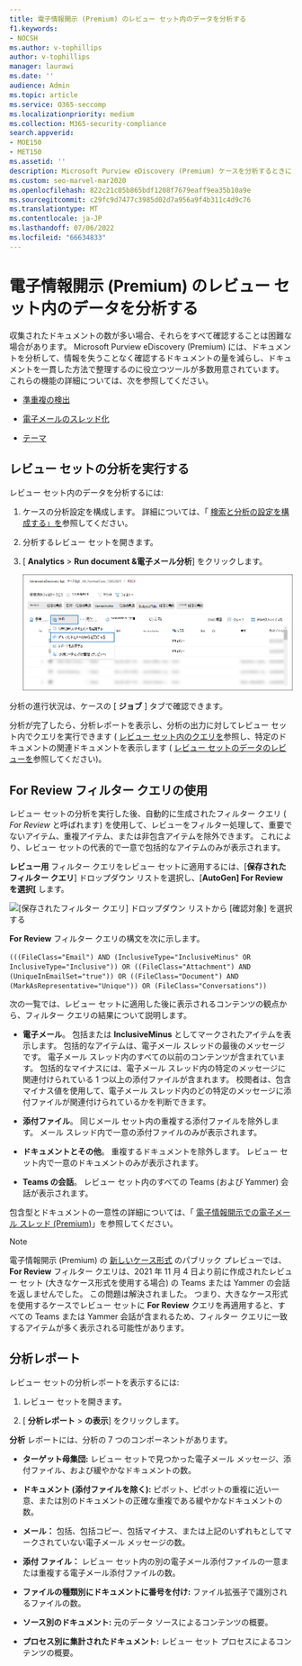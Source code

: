 ```yaml
---
title: 電子情報開示 (Premium) のレビュー セット内のデータを分析する
f1.keywords:
- NOCSH
ms.author: v-tophillips
author: v-tophillips
manager: laurawi
ms.date: ''
audience: Admin
ms.topic: article
ms.service: O365-seccomp
ms.localizationpriority: medium
ms.collection: M365-security-compliance
search.appverid:
- MOE150
- MET150
ms.assetid: ''
description: Microsoft Purview eDiscovery (Premium) ケースを分析するときにドキュメント セットを整理するために使用できるツールについて説明します。
ms.custom: seo-marvel-mar2020
ms.openlocfilehash: 822c21c05b865bdf1208f7679eaff9ea35b10a9e
ms.sourcegitcommit: c29fc9d7477c3985d02d7a956a9f4b311c4d9c76
ms.translationtype: MT
ms.contentlocale: ja-JP
ms.lasthandoff: 07/06/2022
ms.locfileid: "66634833"
---
```

# <a name="analyze-data-in-a-review-set-in-ediscovery-premium"></a>電子情報開示 (Premium) のレビュー セット内のデータを分析する

収集されたドキュメントの数が多い場合、それらをすべて確認することは困難な場合があります。 Microsoft Purview eDiscovery (Premium) には、ドキュメントを分析して、情報を失うことなく確認するドキュメントの量を減らし、ドキュメントを一貫した方法で整理するのに役立つツールが多数用意されています。 これらの機能の詳細については、次を参照してください。

- [準重複の検出](near-duplicate-detection-in-advanced-ediscovery.md)

- [電子メールのスレッド化](email-threading-in-advanced-ediscovery.md)

- [テーマ](themes-in-advanced-ediscovery.md)

## <a name="run-analytics-for-a-review-set"></a>レビュー セットの分析を実行する

レビュー セット内のデータを分析するには:

1. ケースの分析設定を構成します。 詳細については、「 [検索と分析の設定を構成する」を](configure-search-and-analytics-settings-in-advanced-ediscovery.md)参照してください。

2. 分析するレビュー セットを開きます。

3. [ **Analytics** > **Run document &電子メール分析**] をクリックします。

   ![[分析] ドロップダウン リストから [ドキュメント&電子メール分析の実行] を選択します。](..\media\RunAnalytics1.png)

分析の進行状況は、ケースの [ **ジョブ** ] タブで確認できます。

 分析が完了したら、分析レポートを表示し、分析の出力に対してレビュー セット内でクエリを実行できます ( [レビュー セット内のクエリを](review-set-search.md)参照し、特定のドキュメントの関連ドキュメントを表示します ( [レビュー セットのデータのレビューを](reviewing-data-in-review-set.md)参照してください)。

## <a name="using-the-for-review-filter-query"></a>For Review フィルター クエリの使用

レビュー セットの分析を実行した後、自動的に生成されたフィルター クエリ ( *For Review* と呼ばれます) を使用して、レビューをフィルター処理して、重要でないアイテム、重複アイテム、または非包含アイテムを除外できます。 これにより、レビュー セットの代表的で一意で包括的なアイテムのみが表示されます。

**レビュー用** フィルター クエリをレビュー セットに適用するには、[**保存されたフィルター クエリ**] ドロップダウン リストを選択し、[**AutoGen] For Review を選択\[** します。

![[保存されたフィルター クエリ] ドロップダウン リストから [確認対象] を選択する](..\media\ForReviewFilterQuery1.png)

**For Review** フィルター クエリの構文を次に示します。

`(((FileClass="Email") AND (InclusiveType="InclusiveMinus" OR InclusiveType="Inclusive")) OR ((FileClass="Attachment") AND (UniqueInEmailSet="true")) OR ((FileClass="Document") AND (MarkAsRepresentative="Unique")) OR (FileClass="Conversations"))`

次の一覧では、レビュー セットに適用した後に表示されるコンテンツの観点から、フィルター クエリの結果について説明します。

- **電子メール**。 包括または **InclusiveMinus** としてマークされたアイテムを表示します。 包括的なアイテムは、電子メール スレッドの最後のメッセージです。 電子メール スレッド内のすべての以前のコンテンツが含まれています。 包括的なマイナスには、電子メール スレッド内の特定のメッセージに関連付けられている 1 つ以上の添付ファイルが含まれます。 校閲者は、包含マイナス値を使用して、電子メール スレッド内のどの特定のメッセージに添付ファイルが関連付けられているかを判断できます。

- **添付ファイル**。 同じメール セット内の重複する添付ファイルを除外します。 メール スレッド内で一意の添付ファイルのみが表示されます。

- **ドキュメントとその他**。 重複するドキュメントを除外します。 レビュー セット内で一意のドキュメントのみが表示されます。

- **Teams の会話**。 レビュー セット内のすべての Teams (および Yammer) 会話が表示されます。

包含型とドキュメントの一意性の詳細については、「 [電子情報開示での電子メール スレッド (Premium)](email-threading-in-advanced-ediscovery.md)」を参照してください。

> [!NOTE]
> 電子情報開示 (Premium) の [新しいケース形式](advanced-ediscovery-new-case-format.md) のパブリック プレビューでは、 **For Review** フィルター クエリは、2021 年 11 月 4 日より前に作成されたレビュー セット (大きなケース形式を使用する場合) の Teams または Yammer の会話を返しませんでした。 この問題は解決されました。 つまり、大きなケース形式を使用するケースでレビュー セットに **For Review** クエリを再適用すると、すべての Teams または Yammer 会話が含まれるため、フィルター クエリに一致するアイテムが多く表示される可能性があります。

## <a name="analytics-report"></a>分析レポート

レビュー セットの分析レポートを表示するには:

1. レビュー セットを開きます。

2. [ **分析レポート** > **の表示**] をクリックします。

**分析** レポートには、分析の 7 つのコンポーネントがあります。

- **ターゲット母集団:** レビュー セットで見つかった電子メール メッセージ、添付ファイル、および緩やかなドキュメントの数。

- **ドキュメント (添付ファイルを除く):** ピボット、ピボットの重複に近い一意、または別のドキュメントの正確な重複である緩やかなドキュメントの数。

- **メール：** 包括、包括コピー、包括マイナス、または上記のいずれもとしてマークされていない電子メール メッセージの数。

- **添付 ファイル：** レビュー セット内の別の電子メール添付ファイルの一意または重複する電子メール添付ファイルの数。

- **ファイルの種類別にドキュメントに番号を付け:** ファイル拡張子で識別されるファイルの数。

- **ソース別のドキュメント:** 元のデータ ソースによるコンテンツの概要。

- **プロセス別に集計されたドキュメント:** レビュー セット プロセスによるコンテンツの概要。 
